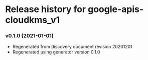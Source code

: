 # Release history for google-apis-cloudkms_v1

### v0.1.0 (2021-01-01)

* Regenerated from discovery document revision 20201201
* Regenerated using generator version 0.1.0

